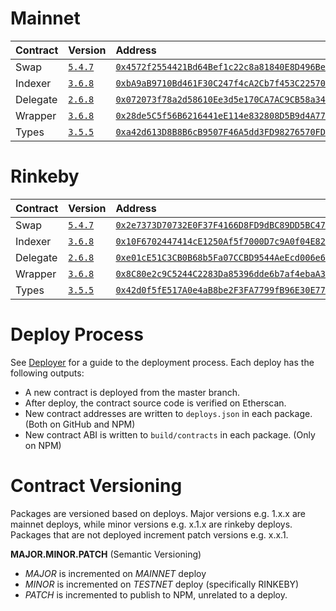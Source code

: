 # Mainnet

| Contract | Version                                                            | Address                                                                                                                 | Commit                                                                                                    |
| :------- | :----------------------------------------------------------------- | :---------------------------------------------------------------------------------------------------------------------- | :-------------------------------------------------------------------------------------------------------- |
| Swap     | [`5.4.7`](https://www.npmjs.com/package/@airswap/swap/v/5.4.7)     | [`0x4572f2554421Bd64Bef1c22c8a81840E8D496BeA`](https://etherscan.io/address/0x4572f2554421Bd64Bef1c22c8a81840E8D496BeA) | [`953956f`](https://github.com/airswap/airswap-protocols/commit/953956f308c65ec53d1f1b20d35f47fe04b936af) |
| Indexer  | [`3.6.8`](https://www.npmjs.com/package/@airswap/indexer/v/3.6.8)  | [`0xbA9aB9710Bd461F30C247f4cA2Cb7f453C22570e`](https://etherscan.io/address/0xbA9aB9710Bd461F30C247f4cA2Cb7f453C22570e) | [`48da430`](https://github.com/airswap/airswap-protocols/commit/48da430ca23876b9d01743d59b548f7fb59660ab) |
| Delegate | [`2.6.8`](https://www.npmjs.com/package/@airswap/delegate/v/2.6.8) | [`0x072073f78a2d58610Ee3d5e170CA7AC9CB58a345`](https://etherscan.io/address/0x072073f78a2d58610Ee3d5e170CA7AC9CB58a345) | [`953956f`](https://github.com/airswap/airswap-protocols/commit/953956f308c65ec53d1f1b20d35f47fe04b936af) |
| Wrapper  | [`3.6.8`](https://www.npmjs.com/package/@airswap/wrapper/v/3.6.8)  | [`0x28de5C5f56B6216441eE114e832808D5B9d4A775`](https://etherscan.io/address/0x28de5C5f56B6216441eE114e832808D5B9d4A775) | [`953956f`](https://github.com/airswap/airswap-protocols/commit/953956f308c65ec53d1f1b20d35f47fe04b936af) |
| Types    | [`3.5.5`](https://www.npmjs.com/package/@airswap/types/v/3.5.5)    | [`0xa42d613D8B8B6cB9507F46A5dd3FD98276570FD7`](https://etherscan.io/address/0xa42d613D8B8B6cB9507F46A5dd3FD98276570FD7) | [`953956f`](https://github.com/airswap/airswap-protocols/commit/953956f308c65ec53d1f1b20d35f47fe04b936af) |

# Rinkeby

| Contract | Version                                                            | Address                                                                                                                         | Commit                                                                                                    |
| :------- | :----------------------------------------------------------------- | :------------------------------------------------------------------------------------------------------------------------------ | --------------------------------------------------------------------------------------------------------- |
| Swap     | [`5.4.7`](https://www.npmjs.com/package/@airswap/swap/v/5.4.7)     | [`0x2e7373D70732E0F37F4166D8FD9dBC89DD5BC476`](https://rinkeby.etherscan.io/address/0x2e7373D70732E0F37F4166D8FD9dBC89DD5BC476) | [`953956f`](https://github.com/airswap/airswap-protocols/commit/953956f308c65ec53d1f1b20d35f47fe04b936af) |
| Indexer  | [`3.6.8`](https://www.npmjs.com/package/@airswap/indexer/v/3.6.8)  | [`0x10F6702447414cE1250Af5f7000D7c9A0f04E824`](https://rinkeby.etherscan.io/address/0x10F6702447414cE1250Af5f7000D7c9A0f04E824) | [`48da430`](https://github.com/airswap/airswap-protocols/commit/48da430ca23876b9d01743d59b548f7fb59660ab) |
| Delegate | [`2.6.8`](https://www.npmjs.com/package/@airswap/delegate/v/2.6.8) | [`0xe01cE51C3CB0B68b5Fa07CCBD9544AeEcd006e6E`](https://etherscan.io/address/0xe01cE51C3CB0B68b5Fa07CCBD9544AeEcd006e6E)         | [`953956f`](https://github.com/airswap/airswap-protocols/commit/953956f308c65ec53d1f1b20d35f47fe04b936af) |
| Wrapper  | [`3.6.8`](https://www.npmjs.com/package/@airswap/wrapper/v/3.6.8)  | [`0x8C80e2c9C5244C2283Da85396dde6b7af4ebaA31`](https://rinkeby.etherscan.io/address/0x8C80e2c9C5244C2283Da85396dde6b7af4ebaA31) | [`953956f`](https://github.com/airswap/airswap-protocols/commit/953956f308c65ec53d1f1b20d35f47fe04b936af) |
| Types    | [`3.5.5`](https://www.npmjs.com/package/@airswap/types/v/3.5.5)    | [`0x42d0f5fE517A0e4aB8be2F3FA7799fB96E30E777`](https://rinkeby.etherscan.io/address/0x42d0f5fE517A0e4aB8be2F3FA7799fB96E30E777) | [`953956f`](https://github.com/airswap/airswap-protocols/commit/953956f308c65ec53d1f1b20d35f47fe04b936af) |

# Deploy Process

See [Deployer](https://github.com/airswap/airswap-protocols/tree/master/utils/deployer) for a guide to the deployment process. Each deploy has the following outputs:

- A new contract is deployed from the master branch.
- After deploy, the contract source code is verified on Etherscan.
- New contract addresses are written to `deploys.json` in each package. (Both on GitHub and NPM)
- New contract ABI is written to `build/contracts` in each package. (Only on NPM)

# Contract Versioning

Packages are versioned based on deploys. Major versions e.g. 1.x.x are mainnet deploys, while minor versions e.g. x.1.x are rinkeby deploys. Packages that are not deployed increment patch versions e.g. x.x.1.

**MAJOR.MINOR.PATCH** (Semantic Versioning)

- _MAJOR_ is incremented on _MAINNET_ deploy
- _MINOR_ is incremented on _TESTNET_ deploy (specifically RINKEBY)
- _PATCH_ is incremented to publish to NPM, unrelated to a deploy.
